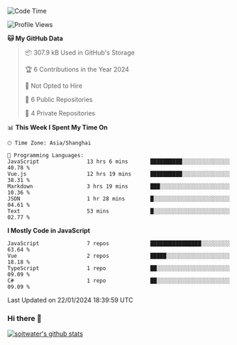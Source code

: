 <!--START_SECTION:waka-->
![Code Time](http://img.shields.io/badge/Code%20Time-3%2C063%20hrs%2014%20mins-blue)

![Profile Views](http://img.shields.io/badge/Profile%20Views-0-blue)

**🐱 My GitHub Data** 

> 📦 307.9 kB Used in GitHub's Storage 
 > 
> 🏆 6 Contributions in the Year 2024
 > 
> 🚫 Not Opted to Hire
 > 
> 📜 6 Public Repositories 
 > 
> 🔑 4 Private Repositories 
 > 
📊 **This Week I Spent My Time On** 

```text
🕑︎ Time Zone: Asia/Shanghai

💬 Programming Languages: 
JavaScript               13 hrs 6 mins       ██████████░░░░░░░░░░░░░░░   40.78 % 
Vue.js                   12 hrs 19 mins      ██████████░░░░░░░░░░░░░░░   38.31 % 
Markdown                 3 hrs 19 mins       ███░░░░░░░░░░░░░░░░░░░░░░   10.36 % 
JSON                     1 hr 28 mins        █░░░░░░░░░░░░░░░░░░░░░░░░   04.61 % 
Text                     53 mins             █░░░░░░░░░░░░░░░░░░░░░░░░   02.77 % 
```

**I Mostly Code in JavaScript** 

```text
JavaScript               7 repos             ████████████████░░░░░░░░░   63.64 % 
Vue                      2 repos             █████░░░░░░░░░░░░░░░░░░░░   18.18 % 
TypeScript               1 repo              ██░░░░░░░░░░░░░░░░░░░░░░░   09.09 % 
C#                       1 repo              ██░░░░░░░░░░░░░░░░░░░░░░░   09.09 % 
```




 Last Updated on 22/01/2024 18:39:59 UTC
<!--END_SECTION:waka-->

### Hi there 👋
[![soitwater's github stats](https://github-readme-stats.vercel.app/api?username=soitwater)](https://github.com/soitwater/github-readme-stats)
